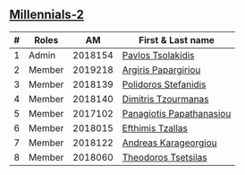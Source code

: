 ## [Millennials-2](https://github.com/Millennials-2)

|#|Roles| AM |First & Last name|
|-|-----|----|-----------------|
|1|Admin| 2018154 | [Pavlos Tsolakidis](https://github.com/PavTsol) |
|2|Member| 2019218 | [Argiris Papargiriou](https://github.com/p2019218)|
|3|Member| 2018139 | [Polidoros Stefanidis](https://github.com/p18stef)|
|4|Member| 2018140 | [Dimitris Tzourmanas](https://github.com/TZOYRMANAS)|
|5|Member| 2017102 | [Panagiotis Papathanasiou](https://github.com/p17papa)|
|6|Member| 2018015 | [Efthimis Tzallas](https://github.com/Efthimis015)|
|7|Member| 2018122 | [Andreas Karageorgiou](https://github.com/AndreasKarageorgiou)|
|8|Member| 2018060 | [Theodoros Tsetsilas](https://github.com/TeoTsetsilas)|
